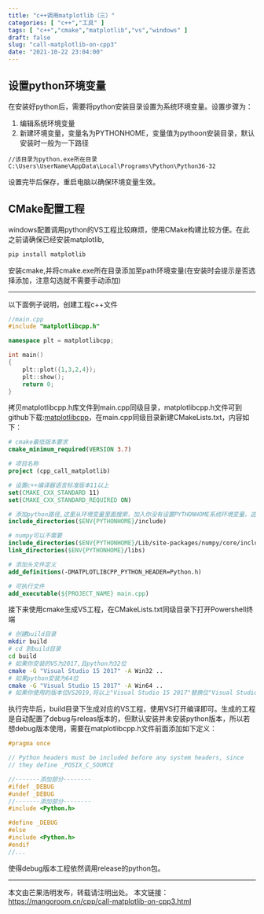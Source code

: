 ```yaml
---
title: "c++调用matplotlib（三）"
categories: [ "c++","工具" ]
tags: [ "c++","cmake","matplotlib","vs","windows" ]
draft: false
slug: "call-matplotlib-on-cpp3"
date: "2021-10-22 23:04:00"
---
```


## 设置python环境变量

在安装好python后，需要将python安装目录设置为系统环境变量。设置步骤为：

1. 编辑系统环境变量
2. 新建环境变量，变量名为PYTHONHOME，变量值为pythoon安装目录，默认安装时一般为一下路径

```
//该目录为python.exe所在目录
C:\Users\UserName\AppData\Local\Programs\Python\Python36-32
```

设置完毕后保存，重启电脑以确保环境变量生效。


## CMake配置工程

windows配置调用python的VS工程比较麻烦，使用CMake构建比较方便。在此之前请确保已经安装matplotlib,

```bash
pip install matplotlib
```
安装cmake,并将cmake.exe所在目录添加至path环境变量(在安装时会提示是否选择添加，注意勾选就不需要手动添加)

-----

以下面例子说明，创建工程c++文件

```cpp
//main.cpp
#include "matplotlibcpp.h"

namespace plt = matplotlibcpp;

int main() 
{
    plt::plot({1,3,2,4});
    plt::show();
    return 0;
}
```
拷贝matplotlibcpp.h库文件到main.cpp同级目录，matplotlibcpp.h文件可到github下载:[matplotlibcpp](https://github.com/lava/matplotlib-cpp/blob/master/matplotlibcpp.h)，在main.cpp同级目录新建CMakeLists.txt，内容如下：

```cmake
# cmake最低版本要求
cmake_minimum_required(VERSION 3.7)

# 项目名称
project (cpp_call_matplotlib)

# 设置c++编译器语言标准版本11以上
set(CMAKE_CXX_STANDARD 11)
set(CMAKE_CXX_STANDARD_REQUIRED ON)

# 添加python路径,这里从环境变量里面搜索，加入你没有设置PYTHONHOME系统环境变量，这里需要填入python安装目录的绝对路径
include_directories($ENV{PYTHONHOME}/include)

# numpy可以不需要
include_directories($ENV{PYTHONHOME}/Lib/site-packages/numpy/core/include)
link_directories($ENV{PYTHONHOME}/libs)

# 添加头文件定义
add_definitions(-DMATPLOTLIBCPP_PYTHON_HEADER=Python.h)

# 可执行文件
add_executable(${PROJECT_NAME} main.cpp)
```

接下来使用cmake生成VS工程，在CMakeLists.txt同级目录下打开Powershell终端

```bash
# 创建build目录
mkdir build
# cd 到build目录
cd build
# 如果你安装的VS为2017,且python为32位
cmake -G "Visual Studio 15 2017" -A Win32 ..
# 如果python安装为64位
cmake -G "Visual Studio 15 2017" -A Win64 ..
# 如果你使用的版本位VS2019,将以上"Visual Studio 15 2017"替换位"Visual Studio 16 2019"即可
```
执行完毕后，build目录下生成对应的VS工程，使用VS打开编译即可。生成的工程是自动配置了debug与releas版本的，但默认安装并未安装python版本，所以若想debug版本使用，需要在matplotlibcpp.h文件前面添加如下定义：

```cpp
#pragma once

// Python headers must be included before any system headers, since
// they define _POSIX_C_SOURCE

//-------添加部分--------
#ifdef _DEBUG
#undef _DEBUG
//-------添加部分--------
#include <Python.h>

#define _DEBUG
#else
#include <Python.h>
#endif
//...
```
使得debug版本工程依然调用release的python包。

------

本文由芒果浩明发布，转载请注明出处。
本文链接：https://mangoroom.cn/cpp/call-matplotlib-on-cpp3.html